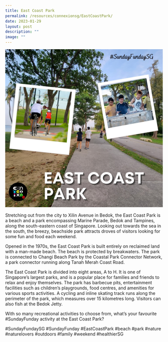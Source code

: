 ```yaml
---
title: East Coast Park
permalink: /resources/connexionsg/EastCoastPark/
date: 2023-01-29
layout: post
description: ""
image: ""
---
```

![](/images/connexionsg/2023/327665117_3451182781871989_3616515974721337929_n.jpg)

Stretching out from the city to Xilin Avenue in Bedok, the East Coast Park is a beach and a park encompassing Marine Parade, Bedok and Tampines, along the south-eastern coast of Singapore. Looking out towards the sea in the south, the breezy, beachside park attracts droves of visitors looking for some fun and food each weekend.

Opened in the 1970s, the East Coast Park is built entirely on reclaimed land with a man-made beach. The beach is protected by breakwaters. The park is connected to Changi Beach Park by the Coastal Park Connector Network, a park connector running along Tanah Merah Coast Road.

The East Coast Park is divided into eight areas, A to H. It is one of Singapore’s largest parks, and is a popular place for families and friends to relax and enjoy themselves. The park has barbecue pits, entertainment facilities such as children’s playgrounds, food centres, and amenities for various sports activities. A cycling and inline skating track runs along the perimeter of the park, which measures over 15 kilometres long. Visitors can also fish at the Bedok Jetty.

With so many recreational activities to choose from, what’s your favourite #SundayFunday activity at the East Coast Park?

#SundayFundaySG #SundayFunday #EastCoastPark #beach #park #nature #naturelovers #outdoors #family #weekend #healthierSG